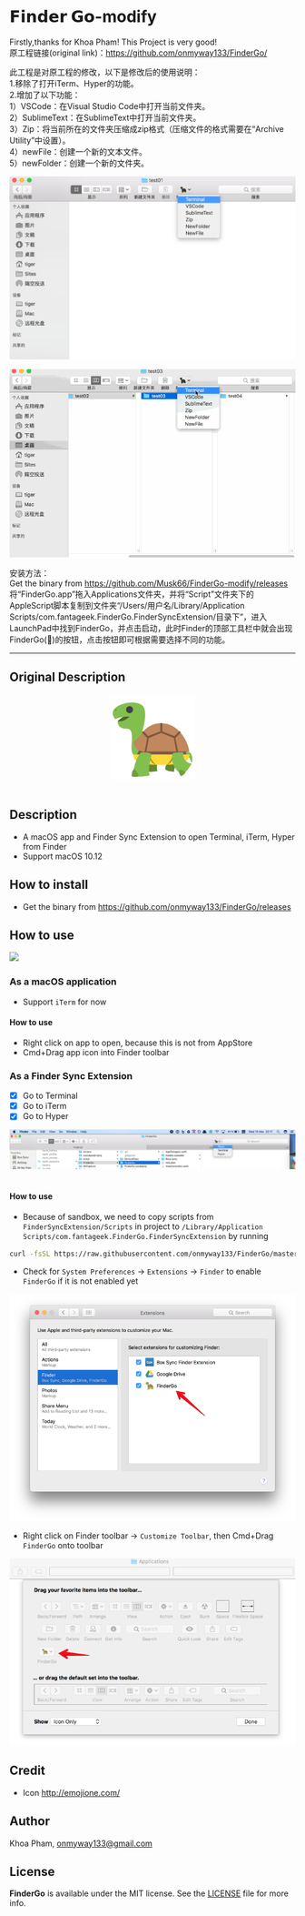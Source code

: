 # 𝗙𝗶𝗻𝗱𝗲𝗿 𝗚𝗼-modify
Firstly,thanks for Khoa Pham! This Project is very good!
<br>原工程链接(original link)：https://github.com/onmyway133/FinderGo/

此工程是对原工程的修改，以下是修改后的使用说明：<br>
1.移除了打开iTerm、Hyper的功能。<br>
2.增加了以下功能：<br>
1）VSCode：在Visual Studio Code中打开当前文件夹。<br>
2）SublimeText：在SublimeText中打开当前文件夹。<br>
3）Zip：将当前所在的文件夹压缩成zip格式（压缩文件的格式需要在“Archive Utility”中设置）。<br>
4）newFile：创建一个新的文本文件。<br>
5）newFolder：创建一个新的文件夹。<br>

![](Images/screenshot3.png)<br>

![](Images/go2.gif)<br>

安装方法：<br>
Get the binary from https://github.com/Musk66/FinderGo-modify/releases<br>
将“FinderGo.app”拖入Applications文件夹，并将“Script”文件夹下的AppleScript脚本复制到文件夹“/Users/用户名/Library/Application Scripts/com.fantageek.FinderGo.FinderSyncExtension/目录下”，进入LaunchPad中找到FinderGo，并点击启动，此时Finder的顶部工具栏中就会出现FinderGo(🐢)的按钮，点击按钮即可根据需要选择不同的功能。<br>

----------------------------------------------------------------------------------------------------------------------------

## Original Description

<div align = "center">
<img src="Images/Icon.png" width="150" height="150" />
<br>
<br>
</div>

## Description

- A macOS app and Finder Sync Extension to open Terminal, iTerm, Hyper from Finder
- Support macOS 10.12

## How to install

- Get the binary from https://github.com/onmyway133/FinderGo/releases

## How to use

![](Images/go1.gif)

### As a macOS application

- Support `iTerm` for now

#### How to use
- Right click on app to open, because this is not from AppStore
- Cmd+Drag app icon into Finder toolbar

### As a Finder Sync Extension

- [x] Go to Terminal
- [x] Go to iTerm
- [x] Go to Hyper

<div align = "center">
<img src="Images/screenshot2.png" />
<br>
<br>
</div>

#### How to use

- Because of sandbox, we need to copy scripts from `FinderSyncExtension/Scripts` in project to `/Library/Application Scripts/com.fantageek.FinderGo.FinderSyncExtension` by running 

```sh
curl -fsSL https://raw.githubusercontent.com/onmyway133/FinderGo/master/install.sh | sh
```

- Check for `System Preferences` -> `Extensions` -> `Finder` to enable `FinderGo` if it is not enabled yet

![](Images/extension.png)

- Right click on Finder toolbar -> `Customize Toolbar`, then Cmd+Drag `FinderGo` onto toolbar

![](Images/toolbar.png)

## Credit

- Icon http://emojione.com/

## Author

Khoa Pham, onmyway133@gmail.com

## License

**FinderGo** is available under the MIT license. See the [LICENSE](https://github.com/onmyway133/FinderGo/blob/master/LICENSE.md) file for more info.
